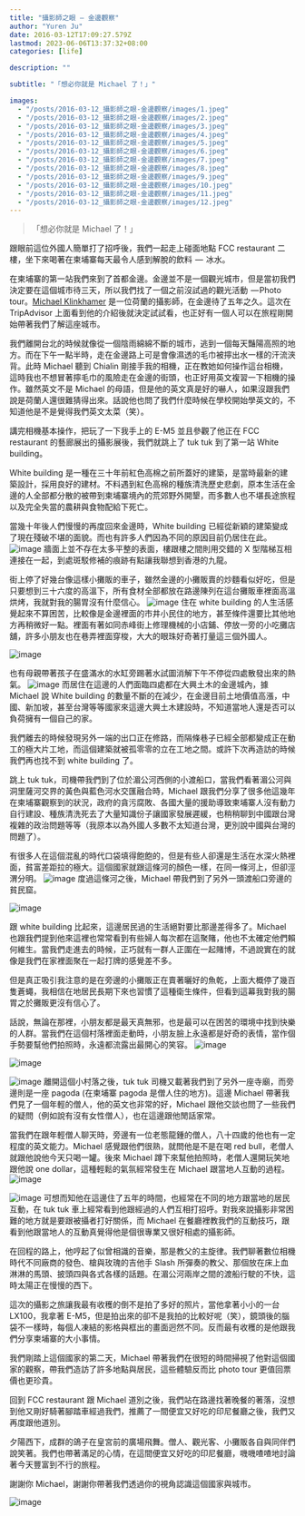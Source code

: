 ```yaml
---
title: "攝影師之眼 — 金邊觀察"
author: "Yuren Ju"
date: 2016-03-12T17:09:27.579Z
lastmod: 2023-06-06T13:37:32+08:00
categories: [life]

description: ""

subtitle: "「想必你就是 Michael 了！」"

images:
  - "/posts/2016-03-12_攝影師之眼-金邊觀察/images/1.jpeg"
  - "/posts/2016-03-12_攝影師之眼-金邊觀察/images/2.jpeg"
  - "/posts/2016-03-12_攝影師之眼-金邊觀察/images/3.jpeg"
  - "/posts/2016-03-12_攝影師之眼-金邊觀察/images/4.jpeg"
  - "/posts/2016-03-12_攝影師之眼-金邊觀察/images/5.jpeg"
  - "/posts/2016-03-12_攝影師之眼-金邊觀察/images/6.jpeg"
  - "/posts/2016-03-12_攝影師之眼-金邊觀察/images/7.jpeg"
  - "/posts/2016-03-12_攝影師之眼-金邊觀察/images/8.jpeg"
  - "/posts/2016-03-12_攝影師之眼-金邊觀察/images/9.jpeg"
  - "/posts/2016-03-12_攝影師之眼-金邊觀察/images/10.jpeg"
  - "/posts/2016-03-12_攝影師之眼-金邊觀察/images/11.jpeg"
  - "/posts/2016-03-12_攝影師之眼-金邊觀察/images/12.jpeg"
---
```


> 「想必你就是 Michael 了！」

跟眼前這位外國人簡單打了招呼後，我們一起走上碰面地點 FCC restaurant 二樓，坐下來喝著在柬埔寨每天最令人感到解脫的飲料  —  冰水。

在柬埔寨的第一站我們來到了首都金邊。金邊並不是一個觀光城市，但是當初我們決定要在這個城市待三天，所以我們找了一個之前沒試過的觀光活動  — Photo tour。[Michael Klinkhamer](http://cambodiaphototours.asia/) 是一位荷蘭的攝影師，在金邊待了五年之久。這次在 TripAdvisor 上面看到他的介紹後就決定試試看，也正好有一個人可以在旅程剛開始帶著我們了解這座城市。

我們離開台北的時候就像從一個陰雨綿綿不斷的城市，逃到一個每天豔陽高照的地方。而在下午一點半時，走在金邊路上可是會像濕透的毛巾被擰出水一樣的汗流浹背。此時 Michael 聽到 Chialin 剛接手我的相機，正在教她如何操作這台相機，這時我也不想冒著擰毛巾的風險走在金邊的街頭，也正好用英文複習一下相機的操作。雖然英文不是 Michael 的母語，但是他的英文真是好的嚇人，如果沒跟我們說是荷蘭人還很難猜得出來。話說他也問了我們什麼時候在學校開始學英文的，不知道他是不是覺得我們英文太菜（笑）。

講完相機基本操作，把玩了一下我手上的 E-M5 並且參觀了他正在 FCC restaurant 的藝廊展出的攝影展後，我們就跳上了 tuk tuk 到了第一站 White building。

White building 是一種在三十年前紅色高棉之前所蓋好的建築，是當時最新的建築設計，採用良好的建材。不料遇到紅色高棉的種族清洗歷史悲劇，原本生活在金邊的人全部都分散的被帶到柬埔寨境內的荒郊野外開墾，而多數人也不堪長途旅程以及完全失當的農耕與食物配給下死亡。

當幾十年後人們慢慢的再度回來金邊時，White building 已經從新穎的建築變成了現在殘破不堪的面貌。而也有許多人們因為不同的原因目前仍居住在此。
![image](/posts/2016-03-12_攝影師之眼-金邊觀察/images/1.jpeg#layoutTextWidth)
牆面上並不存在太多平整的表面，樓跟樓之間則用交錯的 X 型階梯互相連接在一起，到處斑駁修補的痕跡有點讓我聯想到香港的九龍。

街上停了好幾台像這樣小攤販的車子，雖然金邊的小攤販賣的炒麵看似好吃，但是只要想到三十六度的高溫下，所有食材全部都放在路邊陳列在這台攤販車裡面高溫烘烤，我就對我的腸胃沒有什麼信心。
![image](/posts/2016-03-12_攝影師之眼-金邊觀察/images/2.jpeg#layoutTextWidth)
住在 white building 的人生活感覺起來不算困苦，比較像是金邊裡面的市井小民住的地方，甚至條件還要比其他地方再稍微好一點。裡面有著如同赤峰街上修理機械的小店鋪、停放一旁的小吃攤店舖，許多小朋友也在巷弄裡面穿梭，大大的眼珠好奇著打量這三個外國人。

![image](/posts/2016-03-12_攝影師之眼-金邊觀察/images/3.jpeg#layoutTextWidth)

也有母親帶著孩子在盛滿水的水缸旁踢著水試圖消解下午不停從四處散發出來的熱氣。
![image](/posts/2016-03-12_攝影師之眼-金邊觀察/images/4.jpeg#layoutTextWidth)
而居住在這邊的人們面臨四處都在大興土木的金邊城內，據 Michael 說 White building 的數量不斷的在減少，在金邊目前土地價值高漲，中國、新加坡，甚至台灣等等國家來這邊大興土木建設時，不知道當地人還是否可以負荷擁有一個自己的家。

我們離去的時候發現另外一端的出口正在修路，而隔條巷子已經全部都變成正在動工的極大片工地，而這個建築就被孤零零的立在工地之間。或許下次再造訪的時候我們再也找不到 white building 了。

跳上 tuk tuk，司機帶我們到了位於湄公河西側的小渡船口，當我們看著湄公河與洞里薩河交界的黃色與藍色河水交匯融合時，Michael 跟我們分享了很多他這幾年在柬埔寨觀察到的狀況，政府的貪污腐敗、各國大量的援助導致柬埔寨人沒有動力自行建設、種族清洗死去了大量知識份子讓國家發展遲緩，也稍稍聊到中國跟台灣複雜的政治問題等等（我原本以為外國人多數不太知道台灣，更別說中國與台灣的問題了）。

有很多人在這個混亂的時代口袋填得飽飽的，但是有些人卻還是生活在水深火熱裡面，貧富差距拉的極大。這個國家就跟這條河的顏色一樣，在同一條河上，但卻涇渭分明。
![image](/posts/2016-03-12_攝影師之眼-金邊觀察/images/5.jpeg#layoutTextWidth)
度過這條河之後，Michael 帶我們到了另外一頭渡船口旁邊的貧民窟。

![image](/posts/2016-03-12_攝影師之眼-金邊觀察/images/6.jpeg#layoutTextWidth)

跟 white building 比起來，這邊居民過的生活絕對要比那邊差得多了。Michael 也跟我們提到他來這裡也常常看到有些婦人每次都在這聚賭，他也不太確定他們賴何維生。當我們走進去的時候，正巧就有一群人正圍在一起賭博，不過說實在的就像是我們在家裡面聚在一起打牌的感覺差不多。

但是真正吸引我注意的是在旁邊的小攤販正在賣著曬好的魚乾，上面大概停了幾百隻蒼蠅，我相信在地居民長期下來也習慣了這種衛生條件，但看到這幕我對我的腸胃之於攤販更沒有信心了。

話說，無論在那裡，小朋友都是最天真無邪，也是最可以在困苦的環境中找到快樂的人群。當我們在這個村落裡面走動時，小朋友臉上永遠都是好奇的表情，當作個手勢要幫他們拍照時，永遠都流露出最開心的笑容。
![image](/posts/2016-03-12_攝影師之眼-金邊觀察/images/7.jpeg#layoutTextWidth)

![image](/posts/2016-03-12_攝影師之眼-金邊觀察/images/8.jpeg#layoutTextWidth)

![image](/posts/2016-03-12_攝影師之眼-金邊觀察/images/9.jpeg#layoutTextWidth)
離開這個小村落之後，tuk tuk 司機又載著我們到了另外一座寺廟，而旁邊則是一座 pagoda (在柬埔寨 pagoda 是僧人住的地方)。這邊 Michael 帶著我們見了一個年輕的僧人，他的英文也非常的好，Michael 跟他交談也問了一些我們的疑問（例如說有沒有女性僧人），也在這邊跟他閒話家常。

當我們在跟年輕僧人聊天時，旁邊有一位老態龍鍾的僧人，八十四歲的他也有一定程度的英文能力。Michael 感覺跟他們很熟，就問他是不是在喝 red bull，老僧人就跟他說他今天只喝一罐。後來 Michael 蹲下來幫他拍照時，老僧人還開玩笑地跟他說 one dollar，這種輕鬆的氣氛經常發生在 Michael 跟當地人互動的過程。
![image](/posts/2016-03-12_攝影師之眼-金邊觀察/images/10.jpeg#layoutTextWidth)

![image](/posts/2016-03-12_攝影師之眼-金邊觀察/images/11.jpeg#layoutTextWidth)
可想而知他在這邊住了五年的時間，也經常在不同的地方跟當地的居民互動，在 tuk tuk 車上經常看到他跟經過的人們互相打招呼。對我來說攝影非常困難的地方就是要跟被攝者打好關係，而 Michael 在餐廳裡教我們的互動技巧，跟看到他跟當地人的互動真覺得他是個很專業又很好相處的攝影師。

在回程的路上，他哼起了似曾相識的音樂，那是教父的主旋律。我們聊著數位相機時代不同廠商的發色、槍與玫瑰的吉他手 Slash 所彈奏的教父、那個放在床上血淋淋的馬頭、披頭四與各式各樣的話題。在湄公河兩岸之間的渡船行駛的不快，這時太陽正在慢慢的西下。

這次的攝影之旅讓我最有收穫的倒不是拍了多好的照片，當他拿著小小的一台 LX100，我拿著 E-M5，但是拍出來的卻不是我拍的比較好呢（笑），鏡頭後的腦袋不一樣時，每個人凍結的影格與框出的畫面迥然不同。反而最有收穫的是他跟我們分享柬埔寨的大小事情。

我們剛踏上這個國家的第二天，Michael 帶著我們在很短的時間掃視了他對這個國家的觀察，帶我們造訪了許多地點與居民，這些體驗反而比 photo tour 更值回票價也更珍貴。

回到 FCC restaurant 跟 Michael 道別之後，我們站在路邊找著晚餐的著落，沒想到他又剛好騎著腳踏車經過我們，推薦了一間便宜又好吃的印尼餐廳之後，我們又再度跟他道別。

夕陽西下，成群的鴿子在皇宮前的廣場飛舞。僧人、觀光客、小攤販各自與同伴們說笑著。我們也帶著滿足的心情，在這間便宜又好吃的印尼餐廳，嘰嘰喳喳地討論著今天豐富到不行的旅程。

謝謝你 Michael，謝謝你帶著我們透過你的視角認識這個國家與城市。

![image](/posts/2016-03-12_攝影師之眼-金邊觀察/images/12.jpeg#layoutTextWidth)
